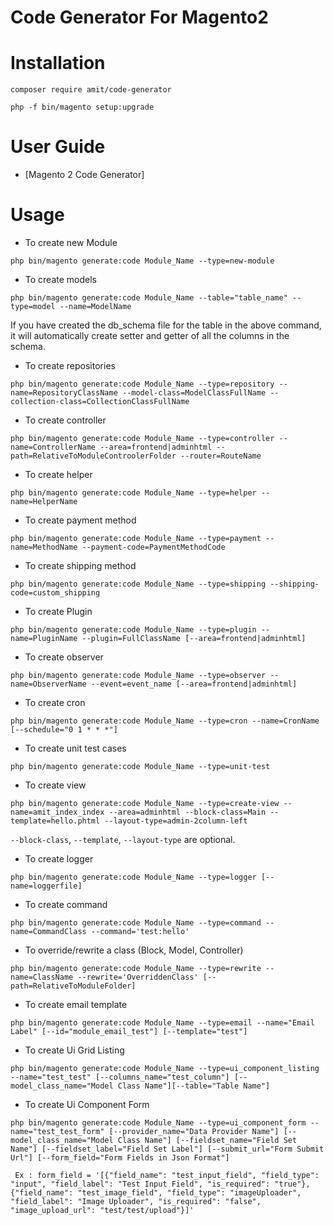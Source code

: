 # Code Generator For Magento2

# Installation

``` composer require amit/code-generator ```

``` php -f bin/magento setup:upgrade ```

# User Guide

- [Magento 2 Code Generator]

# Usage

- To create new Module

``` php bin/magento generate:code Module_Name --type=new-module  ```

- To create models

``` php bin/magento generate:code Module_Name --table="table_name" --type=model --name=ModelName ```

If you have created the db_schema file for the table in the above command, it will automatically create setter and getter of all the columns in the schema.

- To create repositories

``` php bin/magento generate:code Module_Name --type=repository --name=RepositoryClassName --model-class=ModelClassFullName --collection-class=CollectionClassFullName ```

- To create controller

``` php bin/magento generate:code Module_Name --type=controller --name=ControllerName --area=frontend|adminhtml --path=RelativeToModuleControolerFolder --router=RouteName ```

- To create helper

``` php bin/magento generate:code Module_Name --type=helper --name=HelperName  ```

- To create payment method

``` php bin/magento generate:code Module_Name --type=payment --name=MethodName --payment-code=PaymentMethodCode ```

- To create shipping method

``` php bin/magento generate:code Module_Name --type=shipping --shipping-code=custom_shipping ```

- To create Plugin

``` php bin/magento generate:code Module_Name --type=plugin --name=PluginName --plugin=FullClassName [--area=frontend|adminhtml]  ```

- To create observer

``` php bin/magento generate:code Module_Name --type=observer --name=ObserverName --event=event_name [--area=frontend|adminhtml]  ```

- To create cron

``` php bin/magento generate:code Module_Name --type=cron --name=CronName [--schedule="0 1 * * *"]  ```


- To create unit test cases

``` php bin/magento generate:code Module_Name --type=unit-test  ```


- To create view

``` php bin/magento generate:code Module_Name --type=create-view --name=amit_index_index --area=adminhtml --block-class=Main --template=hello.phtml --layout-type=admin-2column-left ```

``` --block-class ```, ``` --template ```, ``` --layout-type ``` are optional.

- To create logger

``` php bin/magento generate:code Module_Name --type=logger [--name=loggerfile]  ```

- To create command

``` php bin/magento generate:code Module_Name --type=command --name=CommandClass --command='test:hello'  ```

- To override/rewrite a class (Block, Model, Controller)

``` php bin/magento generate:code Module_Name --type=rewrite --name=ClassName --rewrite='OverriddenClass' [--path=RelativeToModuleFolder]  ```

- To create email template

``` php bin/magento generate:code Module_Name --type=email --name="Email Label" [--id="module_email_test"] [--template="test"]  ```

- To create Ui Grid Listing

``` php bin/magento generate:code Module_Name --type=ui_component_listing --name="test_test" [--columns_name="test_column"] [--model_class_name="Model Class Name"][--table="Table Name"]   ```

- To create Ui Component Form

``` php bin/magento generate:code Module_Name --type=ui_component_form --name="test_test_form" [--provider_name="Data Provider Name"] [--model_class_name="Model Class Name"] [--fieldset_name="Field Set Name"] [--fieldset_label="Field Set Label"] [--submit_url="Form Submit Url"] [--form_field="Form Fields in Json Format"] ```

```  Ex : form_field = '[{"field_name": "test_input_field", "field_type": "input", "field_label": "Test Input Field", "is_required": "true"}, {"field_name": "test_image_field", "field_type": "imageUploader", "field_label": "Image Uploader", "is_required": "false", "image_upload_url": "test/test/upload"}]' ``` 